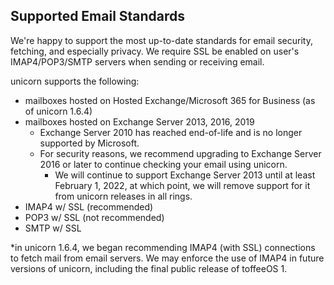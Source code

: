 ## Supported Email Standards
We're happy to support the most up-to-date standards for email security, fetching, and especially privacy. We require SSL be enabled on user's IMAP4/POP3/SMTP servers when sending or receiving email.

unicorn supports the following:
- mailboxes hosted on Hosted Exchange/Microsoft 365 for Business (as of unicorn 1.6.4)
- mailboxes hosted on Exchange Server 2013, 2016, 2019
  - Exchange Server 2010 has reached end-of-life and is no longer supported by Microsoft.
  - For security reasons, we recommend upgrading to Exchange Server 2016 or later to continue checking your email using unicorn.
    - We will continue to support Exchange Server 2013 until at least February 1, 2022, at which point, we will remove support for it from unicorn releases in all rings.
- IMAP4 w/ SSL (recommended)
- POP3 w/ SSL (not recommended)
- SMTP w/ SSL

*in unicorn 1.6.4, we began recommending IMAP4 (with SSL) connections to fetch mail from email servers. We may enforce the use of IMAP4 in future versions of unicorn, including the final public release of toffeeOS 1.
